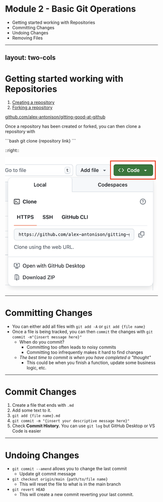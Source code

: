 # Module 2 - Basic Git Operations

* Getting started working with Repositories
* Committing Changes
* Undoing Changes
* Removing Files

---
layout: two-cols
---

# Getting started working with Repositories
<div class="text-2xl">

1. [Creating a repository](https://docs.github.com/en/repositories/creating-and-managing-repositories/quickstart-for-repositories)
2. [Forking a repository](https://docs.github.com/en/pull-requests/collaborating-with-pull-requests/working-with-forks/fork-a-repo#forking-a-repository)

[github.com/alex-antonison/gitting-good-at-github](https://github.com/alex-antonison/gitting-good-at-github)

Once a repository has been created or forked, you can then clone a repository with
</div>
```bash
git clone {repository link}
```

::right::

<img src="./images/get-repository-link.png" />

---

# Committing Changes
<div class="text-2xl">

* You can either add all files with `git add -A` or `git add {file name}`
* Once a file is being tracked, you can then `commit` the changes with `git commit -m"{insert message here}"`
  * When do you commit?
    * Committing too often leads to noisy commits
    * Committing too infrequently makes it hard to find changes
  * _The best time to commit is when you have completed a "thought"_
    * This could be when you finish a function, update some business logic, etc.
</div>

---

# Commit Changes

1. Create a file that ends with `.md`
2. Add some text to it.
3. `git add {file name}.md`
4. `git commit -m "{insert your descriptive message here}"`
5. Check **Commit History.** You can use `git log` but GitHub Desktop or VS Code is easier

---

# Undoing Changes

* `git commit --amend` allows you to change the last commit
  * Update git commit message
* `git checkout origin/main {path/to/file name}`
  * This will reset the file to what is in the main branch
* `git revert HEAD`
  * This will create a new commit reverting your last commit.
